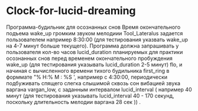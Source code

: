 # Clock-for-lucid-dreaming
Программа-будильник для осознанных снов
Время окончательного подъема wake_up  громким звуком  мелодиии Tool_Lateralus задается
пользователем например 8:30:00 (для  тестирования указвать wake_up на 4-7 минут больше
текущего). Программа должна запрашивать у  пользователя  кол-во
часов lucid_duration планируемых для практики осознанных  снов перед временем
окончательного пробуждения wake_up (для  тестирования указывать lucid_duration 2-5 минут)
 flo, и начиная с вычисленного  времени тихого будильника  first_ring в форммате "% H:% M : %S ',
 например с 4:30:00, периодически подбуживать спящего слегка слышимой сквозь сон
вибацией звука варгана vargan_low, с заданным интервалом  lucid_interval ( например 40 минут
(для  тестирования указывать lucid_interval 40 - 170 секунд,
 поскольку длительность  мелодии варгана 28 сек   )) .
